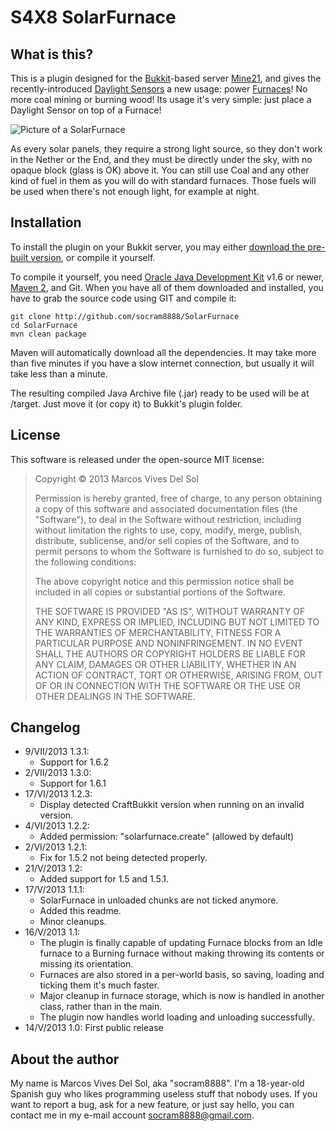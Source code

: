 S4X8 SolarFurnace
=================

What is this?
-------------

This is a plugin designed for the [Bukkit]-based server [Mine21], and gives the recently-introduced [Daylight Sensors] a new usage: power [Furnaces]! No more coal mining or burning wood! Its usage it's very simple: just place a Daylight Sensor on top of a Furnace!

![Picture of a SolarFurnace][Picture of a SolarFurnace]

As every solar panels, they require a strong light source, so they don't work in the Nether or the End, and they must be directly under the sky, with no opaque block (glass is OK) above it. You can still use Coal and any other kind of fuel in them as you will do with standard furnaces. Those fuels will be used when there's not enough light, for example at night.

Installation
------------

To install the plugin on your Bukkit server, you may either [download the pre-built version], or compile it yourself.

To compile it yourself, you need [Oracle Java Development Kit] v1.6 or newer, [Maven 2], and Git. When you have all of them downloaded and installed, you have to grab the source code using GIT and compile it:

	git clone http://github.com/socram8888/SolarFurnace
	cd SolarFurnace
	mvn clean package
	
Maven will automatically download all the dependencies. It may take more than five minutes if you have a slow internet connection, but usually it will take less than a minute.

The resulting compiled Java Archive file (.jar) ready to be used will be at /target. Just move it (or copy it) to Bukkit's plugin folder.

License
-----

This software is released under the open-source MIT license:

>Copyright © 2013 Marcos Vives Del Sol
>
>Permission is hereby granted, free of charge, to any person obtaining a copy of this software and associated documentation files (the "Software"), to deal in the Software without restriction, including without limitation the rights to use, copy, modify, merge, publish, distribute, sublicense, and/or sell copies of the Software, and to permit persons to whom the Software is furnished to do so, subject to the following conditions:
>
>The above copyright notice and this permission notice shall be included in all copies or substantial portions of the Software.
>
>THE SOFTWARE IS PROVIDED "AS IS", WITHOUT WARRANTY OF ANY KIND, EXPRESS OR IMPLIED, INCLUDING BUT NOT LIMITED TO THE WARRANTIES OF MERCHANTABILITY, FITNESS FOR A PARTICULAR PURPOSE AND NONINFRINGEMENT. IN NO EVENT SHALL THE AUTHORS OR COPYRIGHT HOLDERS BE LIABLE FOR ANY CLAIM, DAMAGES OR OTHER LIABILITY, WHETHER IN AN ACTION OF CONTRACT, TORT OR OTHERWISE, ARISING FROM, OUT OF OR IN CONNECTION WITH THE SOFTWARE OR THE USE OR OTHER DEALINGS IN THE SOFTWARE.

Changelog
---------
* 9/VII/2013 1.3.1:
    * Support for 1.6.2
* 2/VII/2013 1.3.0:
    * Support for 1.6.1
* 17/VI/2013 1.2.3:
    * Display detected CraftBukkit version when running on an invalid version.
* 4/VI/2013 1.2.2:
    * Added permission: "solarfurnace.create" (allowed by default)
* 2/VI/2013 1.2.1:
    * Fix for 1.5.2 not being detected properly.
* 21/V/2013 1.2:
    * Added support for 1.5 and 1.5.1.
* 17/V/2013 1.1.1:
    * SolarFurnace in unloaded chunks are not ticked anymore.
    * Added this readme.
    * Minor cleanups.
* 16/V/2013 1.1:
    * The plugin is finally capable of updating Furnace blocks from an Idle furnace to a Burning furnace without making throwing its contents or missing its orientation.
    * Furnaces are also stored in a per-world basis, so saving, loading and ticking them it's much faster.
    * Major cleanup in furnace storage, which is now is handled in another class, rather than in the main.
    * The plugin now handles world loading and unloading successfully.
* 14/V/2013 1.0: First public release

About the author
----------------

My name is Marcos Vives Del Sol, aka "socram8888". I'm a 18-year-old Spanish guy who likes programming useless stuff that nobody uses. If you want to report a bug, ask for a new feature, or just say hello, you can contact me in my e-mail account <socram8888@gmail.com>.

  [Bukkit]: http://www.bukkit.org/
  [Daylight Sensors]: http://www.minecraftwiki.net/wiki/Daylight_Sensor
  [download the pre-built version]: http://dev.bukkit.org/server-mods/solarfurnace/
  [Furnaces]: http://www.minecraftwiki.net/wiki/Furnace
  [Maven 2]: http://maven.apache.org/
  [Mine21]: http://mine21.net/
  [Oracle Java Development Kit]: http://www.oracle.com/technetwork/java/javase/downloads/index.html
  [Picture of a SolarFurnace]: http://i.imgur.com/v7BOvEN.jpg

